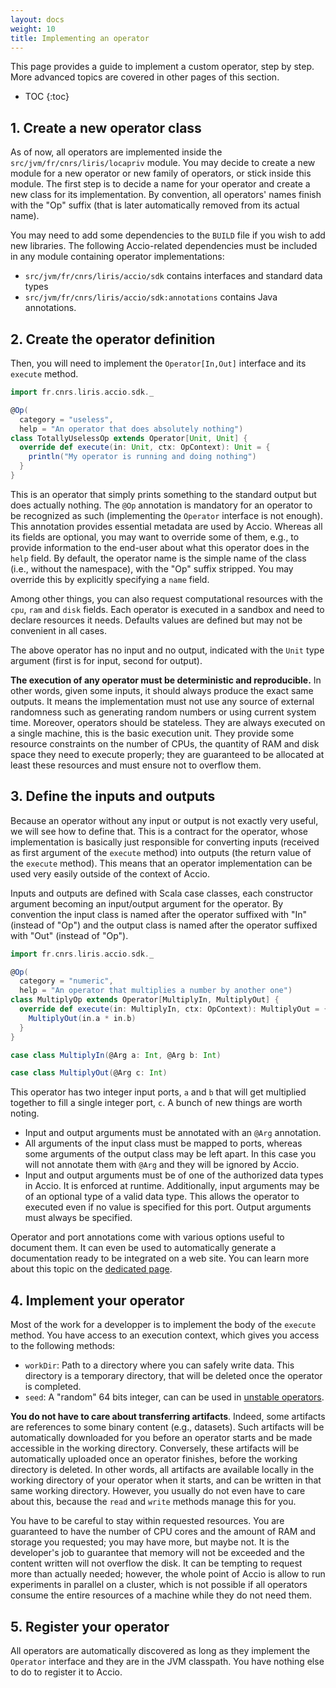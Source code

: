 ```yaml
---
layout: docs
weight: 10
title: Implementing an operator
---
```


This page provides a guide to implement a custom operator, step by step.
More advanced topics are covered in other pages of this section.

* TOC
{:toc}

## 1. Create a new operator class
As of now, all operators are implemented inside the `src/jvm/fr/cnrs/liris/locapriv` module.
You may decide to create a new module for a new operator or new family of operators, or stick inside this module.
The first step is to decide a name for your operator and create a new class for its implementation.
By convention, all operators' names finish with the "Op" suffix (that is later automatically removed from its actual name).

You may need to add some dependencies to the `BUILD` file if you wish to add new libraries.
The following Accio-related dependencies must be included in any module containing operator implementations:

  * `src/jvm/fr/cnrs/liris/accio/sdk` contains interfaces and standard data types
  * `src/jvm/fr/cnrs/liris/accio/sdk:annotations` contains Java annotations.

## 2. Create the operator definition
Then, you will need to implement the `Operator[In,Out]` interface and its `execute` method.

```scala
import fr.cnrs.liris.accio.sdk._

@Op(
  category = "useless",
  help = "An operator that does absolutely nothing")
class TotallyUselessOp extends Operator[Unit, Unit] {
  override def execute(in: Unit, ctx: OpContext): Unit = {
    println("My operator is running and doing nothing")
  }
}
```

This is an operator that simply prints something to the standard output but does actually nothing.
The `@Op` annotation is mandatory for an operator to be recognized as such (implementing the `Operator` interface is not enough).
This annotation provides essential metadata are used by Accio.
Whereas all its fields are optional, you may want to override some of them, e.g., to provide information to the end-user about what this operator does in the `help` field.
By default, the operator name is the simple name of the class (i.e., without the namespace), with the "Op" suffix stripped.
You may override this by explicitly specifying a `name` field.

Among other things, you can also request computational resources with the `cpu`, `ram` and `disk` fields.
Each operator is executed in a sandbox and need to declare resources it needs.
Defaults values are defined but may not be convenient in all cases.

The above operator has no input and no output, indicated with the `Unit` type argument (first is for input, second for output).

**The execution of any operator must be deterministic and reproducible.**
In other words, given some inputs, it should always produce the exact same outputs.
It means the implementation must not use any source of external randomness such as generating random numbers or using current system time.
Moreover, operators should be stateless.
They are always executed on a single machine, this is the basic execution unit.
They provide some resource constraints on the number of CPUs, the quantity of RAM and disk space they need to execute properly;
they are guaranteed to be allocated at least these resources and must ensure not to overflow them.

## 3. Define the inputs and outputs
Because an operator without any input or output is not exactly very useful, we will see how to define that.
This is a contract for the operator, whose implementation is basically just responsible for converting inputs (received as first argument of the `execute` method) into outputs (the return value of the `execute` method).
This means that an operator implementation can be used very easily outside of the context of Accio.

Inputs and outputs are defined with Scala case classes, each constructor argument becoming an input/output argument for the operator.
By convention the input class is named after the operator suffixed with "In" (instead of "Op") and the output class is named after the operator suffixed with "Out" (instead of "Op").

```scala
import fr.cnrs.liris.accio.sdk._

@Op(
  category = "numeric",
  help = "An operator that multiplies a number by another one")
class MultiplyOp extends Operator[MultiplyIn, MultiplyOut] {
  override def execute(in: MultiplyIn, ctx: OpContext): MultiplyOut = {
    MultiplyOut(in.a * in.b)
  }
}

case class MultiplyIn(@Arg a: Int, @Arg b: Int)

case class MultiplyOut(@Arg c: Int)
```

This operator has two integer input ports, `a` and `b` that will get multiplied together to fill a single integer port, `c`.
A bunch of new things are worth noting.

  * Input and output arguments must be annotated with an `@Arg` annotation.
  * All arguments of the input class must be mapped to ports, whereas some arguments of the output class may be left apart.
  In this case you will not annotate them with `@Arg` and they will be ignored by Accio.
  * Input and output arguments must be of one of the authorized data types in Accio.
  It is enforced at runtime.
  Additionally, input arguments may be of an optional type of a valid data type.
  This allows the operator to executed even if no value is specified for this port.
  Output arguments must always be specified.

Operator and port annotations come with various options useful to document them.
It can even be used to automatically generate a documentation ready to be integrated on a web site.
You can learn more about this topic on the [dedicated page](documenting-operators.html).

## 4. Implement your operator
Most of the work for a developper is to implement the body of the `execute` method.
You have access to an execution context, which gives you access to the following methods:

  * `workDir`: Path to a directory where you can safely write data.
  This directory is a temporary directory, that will be deleted once the operator is completed.
  * `seed`: A "random" 64 bits integer, can can be used in [unstable operators](cookbook.html#working-with-randomness).

**You do not have to care about transferring artifacts**.
Indeed, some artifacts are references to some binary content (e.g., datasets).
Such artifacts will be automatically downloaded for you before an operator starts and be made accessible in the working directory.
Conversely, these artifacts will be automatically uploaded once an operator finishes, before the working directory is deleted.
In other words, all artifacts are available locally in the working directory of your operator when it starts, and can be written in that same working directory.
However, you usually do not even have to care about this, because the `read` and `write` methods manage this for you.

You have to be careful to stay within requested resources.
You are guaranteed to have the number of CPU cores and the amount of RAM and storage you requested; you may have more, but maybe not.
It is the developer's job to guarantee that memory will not be exceeded and the content written will not overflow the disk.
It can be tempting to request more than actually needed; however, the whole point of Accio is allow to run experiments in parallel on a cluster, which is not possible if all operators consume the entire resources of a machine while they do not need them.

## 5. Register your operator
All operators are automatically discovered as long as they implement the `Operator` interface and they are in the JVM classpath.
You have nothing else to do to register it to Accio.